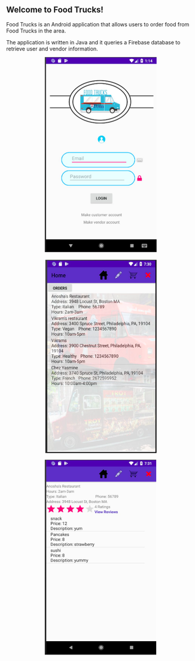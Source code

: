 <h2>Welcome to Food Trucks!</h2>

Food Trucks is an Android application that allows users to order food from Food Trucks in the area.

The application is written in Java and it queries a Firebase database to retrieve user and vendor information.

<p align="center">
  <img src="https://github.com/cristinaleonr/FoodTruck/blob/master/SignInPage.png?raw=true" width="300" height="520"/>
</p>
<p align="center">
  <img src="https://github.com/cristinaleonr/FoodTruck/blob/master/HomePage.png?raw=true" width="300" height="520"/>
</p>
<p align="center">
  <img src="https://github.com/cristinaleonr/FoodTruck/blob/master/VendorDetails.png?raw=true" width="300" height="520"/>
</p>
